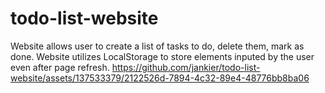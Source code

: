 # todo-list-website

Website allows user to create a list of tasks to do, delete them, mark as done. Website utilizes LocalStorage to store elements inputed by the user even after page refresh.
https://github.com/jankier/todo-list-website/assets/137533379/2122526d-7894-4c32-89e4-48776bb8ba06

